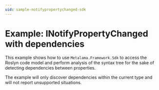 ```yaml
---
uid: sample-notifypropertychanged-sdk
---
```


# Example: INotifyPropertyChanged with dependencies

This example shows how to use `Metalama.Framework.Sdk` to access the Roslyn code model and perform analysis of the
syntax tree for the sake of detecting dependencies between properties.

The example will only discover dependencies within the current type and will not report unsupported situations.